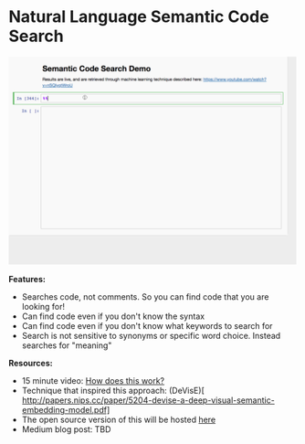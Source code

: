# Natural Language Semantic Code Search


![Alt Text](./gifs/Natural_Language_Code_Search_Demo.gif)

**Features:**

 - Searches code, not comments. So you can find code that you are looking for!
 - Can find code even if you don't know the syntax
 - Can find code even if you don't know what keywords to search for
 - Search is not sensitive to synonyms or specific word choice. Instead searches for "meaning"


**Resources:**

- 15 minute video: [How does this work?](https://youtu.be/nSQIyqtWroU)
- Technique that inspired this approach: (DeVisE)[ http://papers.nips.cc/paper/5204-devise-a-deep-visual-semantic-embedding-model.pdf]
- The open source version of this will be hosted [here](https://github.com/hamelsmu/code_search)
- Medium blog post: TBD
